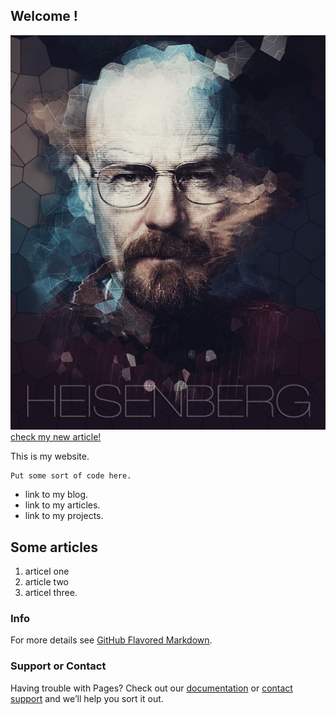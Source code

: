 ## Welcome !
![this is me](./pix/meberg.png)
[check my new article!](./articles/article000.html)

This is my website.

```
Put some sort of code here.
```
- link to my blog.
- link to my articles.
- link to my projects.

## Some articles
1. articel one
2. article two
3. articel three.

### Info

For more details see [GitHub Flavored Markdown](https://guides.github.com/features/mastering-markdown/).

### Support or Contact

Having trouble with Pages? Check out our [documentation](https://docs.github.com/categories/github-pages-basics/) or [contact support](https://support.github.com/contact) and we’ll help you sort it out.
